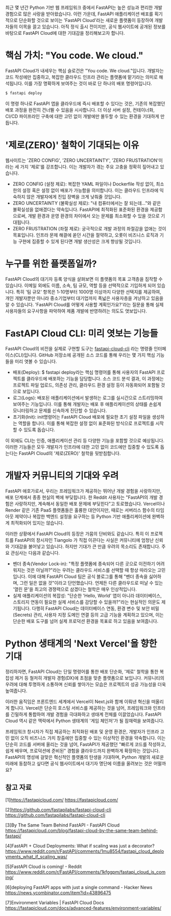 최근 몇 년간 Python 기반 웹 프레임워크 중에서 FastAPI는 높은 성능과 편리한 개발 경험으로 많은 사랑을 받아왔습니다. 이런 가운데, FastAPI 애플리케이션 배포를 획기적으로 단순화할 것으로 보이는 'FastAPI Cloud'라는 새로운 플랫폼이 등장하여 개발자들의 이목을 끌고 있습니다. 아직 정식 출시 전이지만, 공식 웹사이트에 공개된 정보를 바탕으로 FastAPI Cloud에 대한 기대감을 정리해보고자 합니다.

# 핵심 가치: "You code. We cloud."

FastAPI Cloud가 내세우는 핵심 슬로건은 "You code. We cloud."입니다. 개발자는 코드 작성에만 집중하고, 복잡한 클라우드 인프라 관리는 플랫폼에 맡기라는 의미로 해석됩니다. 이를 가장 명확하게 보여주는 것이 바로 단 하나의 배포 명령어입니다.

```bash
$ fastapi deploy
```

이 명령 하나로 FastAPI 앱을 클라우드에 즉시 배포할 수 있다는 것은, 기존의 복잡했던 배포 과정을 완전히 건너뛸 수 있음을 시사합니다. 더 이상 서버 설정, 컨테이너화, CI/CD 파이프라인 구축에 대한 고민 없이 개발에만 몰두할 수 있는 환경을 기대하게 만듭니다.

# '제로(ZERO)' 철학이 기대되는 이유

웹사이트는 'ZERO CONFIG', 'ZERO UNCERTAINTY', 'ZERO FRUSTRATION'이라는 세 가지 '제로'를 강조합니다. 이는 개발자가 겪는 주요 고충을 정확히 짚어내고 있습니다.

- ZERO CONFIG (설정 제로): 복잡한 YAML 파일이나 Dockerfile 작성 없이, 최소한의 설정 혹은 설정 없이 배포가 가능함을 의미합니다. 이는 클라우드 인프라에 익숙하지 않은 개발자에게 진입 장벽을 크게 낮춰줄 것입니다.
- ZERO UNCERTAINTY (불확실성 제로): "내 컴퓨터에서는 잘 되는데..."와 같은 불확실성을 없애겠다는 약속입니다. FastAPI에 최적화된 표준화된 환경을 제공함으로써, 개발 환경과 운영 환경의 차이에서 오는 문제를 최소화할 수 있을 것으로 기대됩니다.
- ZERO FRUSTRATION (좌절 제로): 궁극적으로 개발 과정의 좌절감을 없애는 것이 목표입니다. 인프라 문제 해결에 쏟던 시간을 절약하고, 오롯이 비즈니스 로직과 기능 구현에 집중할 수 있게 된다면 개발 생산성은 크게 향상될 것입니다.

# 누구를 위한 플랫폼일까?

FastAPI Cloud의 대기자 등록 양식을 살펴보면 이 플랫폼의 목표 고객층을 짐작할 수 있습니다. 이메일 외에도 이름, 소속, 팀 규모, 역할 등을 선택적으로 기입하게 되어 있습니다. 특히 '팀 규모' 항목은 1-10명부터 1000명 이상까지 다양한 선택지를 제공하여, 개인 개발자뿐만 아니라 중소기업부터 대기업까지 폭넓은 사용자층을 겨냥하고 있음을 알 수 있습니다. 'FastAPI Cloud를 어떻게 사용할 계획인가요?'라는 질문을 통해 실제 사용자들의 요구사항을 파악하여 제품 개발에 반영하려는 의도도 엿보입니다.

# FastAPI Cloud CLI: 미리 엿보는 기능들

FastAPI Cloud의 비전을 실제로 구현할 도구는 [fastapi-cloud-cli](https://github.com/fastapilabs/fastapi-cloud-cli) 라는 명령줄 인터페이스(CLI)입니다. GitHub 저장소에 공개된 소스 코드를 통해 우리는 몇 가지 핵심 기능들을 미리 엿볼 수 있습니다.

- 배포(Deploy): $ fastapi deploy라는 핵심 명령어를 통해 사용자의 FastAPI 프로젝트를 클라우드에 배포하는 기능을 담당합니다. 소스 코드 분석 결과, 이 과정에는 프로젝트 파일 업로드, 의존성 관리, 클라우드 환경 설정 등이 자동화되어 포함될 것으로 보입니다.
- 로그(Logs): 배포된 애플리케이션에서 발생하는 로그를 실시간으로 스트리밍하여 보여주는 기능입니다. 이를 통해 개발자는 배포 후 애플리케이션의 상태를 손쉽게 모니터링하고 문제를 신속하게 진단할 수 있습니다.
- 초기화(Init): init명령어는 FastAPI Cloud 배포에 필요한 초기 설정 파일을 생성하는 역할을 합니다. 이를 통해 복잡한 설정 없이 표준화된 방식으로 프로젝트를 시작할 수 있도록 돕습니다.

이 외에도 CLI는 인증, 애플리케이션 관리 등 다양한 기능을 포함할 것으로 예상됩니다. 이러한 기능들은 모두 개발자가 인프라에 대한 고민 없이 코드에만 집중할 수 있도록 돕는다는 FastAPI Cloud의 '제로(ZERO)' 철학을 뒷받침합니다.

# 개발자 커뮤니티의 기대와 우려

FastAPI 애호가로서, 우리는 프레임워크가 제공하는 뛰어난 개발 경험을 사랑하지만, 배포 단계에서 종종 현실의 벽에 부딪힙니다. 한 Reddit 사용자는 "FastAPI의 개발 경험은 사랑하지만, 계속해서 동일한 배포 문제에 부딪힌다"고 토로했습니다. Vercel이나 Render 같은 기존 PaaS 플랫폼들은 훌륭한 대안이지만, 때로는 서버리스 함수의 타임아웃 제약이나 복잡한 백엔드 설정을 요구하는 등 Python 기반 애플리케이션에 완벽하게 최적화되어 있지는 않습니다.

이러한 상황에서 FastAPI Cloud의 등장은 가뭄의 단비와도 같습니다. 특히 이 프로젝트를 FastAPI의 창시자인 Tiangolo 가 직접 이끈다는 사실은 커뮤니티에 엄청난 신뢰와 기대감을 불어넣고 있습니다. 하지만 기대가 큰 만큼 우려의 목소리도 존재합니다. 주요 관심사는 다음과 같습니다.

- 벤더 종속(Vendor Lock-in): "특정 플랫폼에 종속되어 다른 곳으로 이전하기 어려워지는 것은 아닐까?"라는 우려는 클라우드 서비스를 선택할 때 항상 따라오는 고민입니다. 이에 대해 FastAPI Cloud 팀은 공식 블로그를 통해 "벤더 종속을 싫어하며, 그런 일은 없을 것"이라고 단언했습니다. 언제든 다른 클라우드로 떠날 수 있는 '열린 문'을 최고의 경쟁력으로 삼겠다는 철학은 매우 인상적입니다.
- 실제 애플리케이션의 복잡성: "단순한 'Hello, World' 앱이 아니라 데이터베이스, 스토리지 연동이 필요한 실제 서비스를 감당할 수 있을까?"라는 현실적인 의문도 제기됩니다. 다행히 FastAPI Cloud는 데이터베이스 연동, 환경 변수 및 보안 비밀(Secrets) 관리, 사용자 지정 도메인 연결 등의 고급 기능을 계획하고 있으며, 이는 단순한 배포 도구를 넘어 실제 프로덕션 환경을 목표로 하고 있음을 보여줍니다.

# Python 생태계의 'Next Vercel'을 향한 기대

정리하자면, FastAPI Cloud는 단일 명령어를 통한 배포 단순화, '제로' 철학을 통한 복잡성 제거 등 철저히 개발자 경험(DX)에 초점을 맞춘 플랫폼으로 보입니다. 커뮤니티의 우려에 대해 투명하게 소통하며 신뢰를 쌓아가는 모습은 프로젝트의 성공 가능성을 더욱 높여줍니다.

이러한 움직임은 프론트엔드 세계에서 Vercel이 Next.js와 함께 이뤄낸 혁신을 떠올리게 합니다. Vercel은 단순히 호스팅 서비스를 제공하는 것을 넘어, 프레임워크와 인프라를 긴밀하게 통합하여 개발 경험을 극대화하고 생태계 전체를 이끌었습니다. FastAPI Cloud 역시 같은 맥락에서 Python 생태계의 '게임 체인저'가 될 잠재력을 보여줍니다.

프레임워크 창시자가 직접 제공하는 최적화된 배포 및 운영 환경은, 개발자가 인프라 고민 없이 오직 비즈니스 가치 창출에만 집중할 수 있는 이상적인 환경을 약속합니다. 이는 단순히 코드를 서버에 올리는 것을 넘어, FastAPI가 제공했던 "빠르게 코드를 작성하고, 쉽게 배우며, 프로덕션에 준비된" 경험을 클라우드까지 완벽하게 확장하는 것입니다. FastAPI의 명성에 걸맞은 혁신적인 플랫폼의 탄생을 기대하며, Python 개발의 새로운 미래에 동참하고 싶다면 공식 웹사이트에서 대기자 명단에 이름을 올려보는 것은 어떨까요?

## 참고 자료

[1]https://fastapicloud.com/ https://fastapicloud.com/

[2]https://github.com/fastapilabs/fastapi-cloud-cli https://github.com/fastapilabs/fastapi-cloud-cli

[3]By The Same Team Behind FastAPI - FastAPI Cloud https://fastapicloud.com/blog/fastapi-cloud-by-the-same-team-behind-fastapi/

[4]FastAPI + Cloud Deployments: What if scaling was just a decorator? https://www.reddit.com/r/FastAPI/comments/1mu8554/fastapi_cloud_deployments_what_if_scaling_was/

[5]FastAPI Cloud is coming! - Reddit https://www.reddit.com/r/FastAPI/comments/1kfggpm/fastapi_cloud_is_coming/

[6]deploying FastAPI apps with just a single command - Hacker News https://news.ycombinator.com/item?id=43896475

[7]Environment Variables | FastAPI Cloud Docs https://fastapicloud.com/docs/advanced-features/environment-variables/

